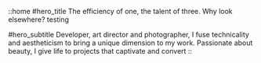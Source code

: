 ::home
#hero_title
The efficiency of one, the talent of three. Why look elsewhere? testing

#hero_subtitle
Developer, art director and photographer, I fuse technicality and aestheticism to bring a unique dimension to my work. Passionate about beauty, I give life to projects that captivate and convert
::
